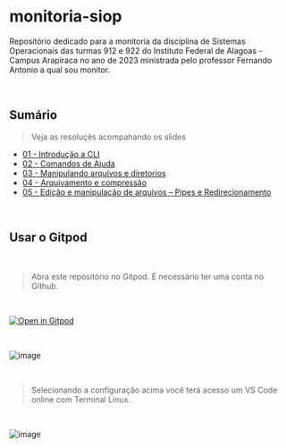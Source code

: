 # monitoria-siop
Repositório dedicado para a monitoria da disciplina de Sistemas Operacionais das turmas 912 e 922 do Instituto Federal de Alagoas - Campus Arapiraca no ano de 2023 ministrada pelo professor Fernando Antonio a qual sou monitor.

<br>

## Sumário

> Veja as resoluçẽs acompahando os slides

+ [01 - Introdução a CLI](01-introducao-a-cli/README.md)
+ [02 - Comandos de Ajuda](02-comandos-de-ajuda/README.md)
+ [03 - Manipulando arquivos e diretorios](03-manipulando-arquivos-e-diretorios/README.md)
+ [04 - Arquivamento e compressão](04-arquivamento-e-compressão/README.md)
+ [05 - Edição e manipulação de arquivos – Pipes e Redirecionamento](05-edicao-e-manipulacao-de-arquivos–pipes-e-eedirecionamento/README.md)

<br>

## Usar o  Gitpod

<br>

> Abra este repositório no Gitpod. É necessário ter uma conta no Github.

<br>

[![Open in Gitpod](https://gitpod.io/button/open-in-gitpod.svg)](https://gitpod.io/#https://github.com/adelsonsljunior/monitoria-siop)

<br>

![image](https://github.com/adelsonsljunior/monitoria-siop/assets/94010073/682aaf77-797b-424a-afc8-5ed746b26409)

<br>

> Selecionando a configuração acima você terá acesso um VS Code online com Terminal Linux.

<br>

![image](https://github.com/adelsonsljunior/monitoria-siop/assets/94010073/01ae5287-62fc-4bab-bc48-5f4b414d3480)


